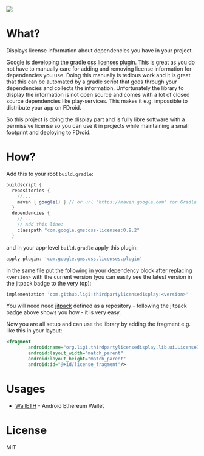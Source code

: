 [![](https://jitpack.io/v/ligi/ThirdpartyLicenseDisplay.svg)](https://jitpack.io/#ligi/ThirdpartyLicenseDisplay)

What?
=====

Displays license information about dependencies you have in your project.

Google is developing the gradle [oss licenses plugin](https://developers.google.com/android/guides/opensource). This is great as you do not have to manually care for adding and removing license information for dependencies you use. Doing this manually is tedious work and it is great that this can be automated by a gradle script that goes through your dependencies and collects the information. Unfortunately the library to display the information is not open source and comes with a lot of closed source dependencies like play-services. This makes it e.g. impossible to distribute your app on FDroid.

So this project is doing the display part and is fully libre software with a permissive license so you can use it in projects while maintaining a small footprint and deploying to FDroid.

How?
====

Add this to your root `build.gradle`:

```groovy
buildscript {
  repositories {
    //...
    maven { google() } // or url "https://maven.google.com" for Gradle <= 3
  }
  dependencies {
    //...
    // Add this line:
    classpath "com.google.gms:oss-licenses:0.9.2"
  }
```

and in your app-level `build.gradle` apply this	plugin:

```groovy
apply plugin: 'com.google.gms.oss.licenses.plugin'
```

in the same file put the following in your dependency block after replacing `<version>` with the current version (you can easily see the latest version in the jitpack badge to the very top):

```groovy
implementation 'com.github.ligi:thirdpartylicensedisplay:<version>'
```
You will need need [jitpack](https://jitpack.io) defined as a repository - following the jitpack badge above shows you how - it is very easy.

Now you are all setup and can use the library by adding the fragment e.g. like this in your layout:

```xml
<fragment
        android:name="org.ligi.thirdpartylicensedisplay.lib.ui.LicenseInfoFragment"
        android:layout_width="match_parent"
        android:layout_height="match_parent"
        android:id="@+id/license_fragment"/>
```
Usages
======

* [WallETH](https://walleth.org) - Android Ethereum Wallet

License
=======

MIT
